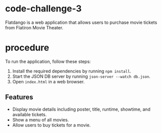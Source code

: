 # code-challenge-3

Flatdango is a web application that allows users to purchase movie tickets from Flatiron Movie Theater.

# procedure

To run the application, follow these steps:

1. Install the required dependencies by running `npm install`.
2. Start the JSON DB server by running `json-server --watch db.json`.
3. Open `index.html` in a web browser.

## Features

- Display movie details including poster, title, runtime, showtime, and available tickets.
- Show a menu of all movies.
- Allow users to buy tickets for a movie.
